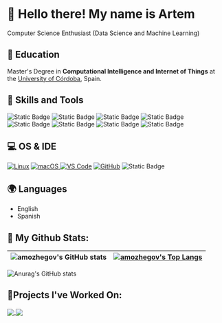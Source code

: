 # 👋 Hello there! My name is Artem 

Computer Science Enthusiast (Data Science and Machine Learning)

## 🏫 Education
Master's Degree in **Computational Intelligence and Internet of Things** at the [University of Córdoba](http://www.uco.es/), Spain.

## 🧠 Skills and Tools
![Static Badge](https://img.shields.io/badge/python-white?style=for-the-badge&logo=python&logoColor=gold&labelColor=blue&color=blue)
  ![Static Badge](https://img.shields.io/badge/scikit%20learn-white?style=for-the-badge&logo=scikitlearn&logoColor=white&labelColor=orange&color=orange)
  ![Static Badge](https://img.shields.io/badge/pandas-white?style=for-the-badge&logo=pandas&logoColor=white&labelColor=black&color=black)
![Static Badge](https://img.shields.io/badge/numpy-white?style=for-the-badge&logo=numpy&logoColor=white&labelColor=blue&color=blue)
![Static Badge](https://img.shields.io/badge/seaborn-white?style=for-the-badge&logo=planetscale&logoColor=white&labelColor=darkblue&color=darkblue)
![Static Badge](https://img.shields.io/badge/matplotlib-black?style=for-the-badge&logo=matplotlib&logoColor=white&labelColor=gray&color=gray)
![Static Badge](https://img.shields.io/badge/TensorFlow-blue?style=for-the-badge&logo=TensorFlow&logoColor=orange&labelColor=black&color=black)
![Static Badge](https://img.shields.io/badge/Keras-red?style=for-the-badge&logo=Keras&logoColor=white&labelColor=red&color=red)


## 💻 OS & IDE
[![Linux](https://img.shields.io/badge/Ubuntu-E95420?style=for-the-badge&logo=ubuntu&logoColor=white)]()
[![macOS](https://img.shields.io/badge/macOS-black?style=for-the-badge&logo=Apple&logoColor=white&labelColor=black)
]()
[![VS Code](https://img.shields.io/badge/VSCode-2490D5?style=for-the-badge&logo=visual-studio-code&logoColor=white)]()
[![GitHub](https://img.shields.io/badge/GitHub-000000?style=for-the-badge&logo=github&logoColor=white)]()
![Static Badge](https://img.shields.io/badge/Google%20Colab-orange?style=for-the-badge&logo=googlecolab&logoColor=white&labelColor=orange&color=orange)


## 🌍 Languages
- English
- Spanish

## 🚀 My Github Stats:
|![amozhegov's GitHub stats](https://github-readme-stats.vercel.app/api?username=amozhegov&title_color=FFFFFF&icon_color=FFFFFF&text_color=FFFFFF&bg_color=DEG,493963,60102f&show_icons=true&hide_title=true&hide_border=true&hide=contribs,prs,stars,issues&theme=transparent)|[![amozhegov's Top Langs](https://github-readme-stats.vercel.app/api/top-langs/?username=amozhegov&title_color=FFFFFF&icon_color=FFFFFF&text_color=FFFFFF&bg_color=DEG,493963,60102f&show_icons=true&hide_border=true&layout=compact&langs_count=6)](https://github-readme-stats.vercel.app/api/top-langs/?username=amozhegov&title_color=FFFFFF&icon_color=FFFFFF&text_color=FFFFFF&bg_color=DEG,493963,60102f&show_icons=true&hide_border=true&layout=compact&langs_count=6)|
|---|---|
![Anurag's GitHub stats](https://github-readme-stats.vercel.app/api?username=anuraghazra&show_icons=true&theme=transparent)



## 🔬Projects I've Worked On:
<a href="https://github.com/amozhegov/russia-gdp-oil-gas-prices">
  <img align="center" src="https://github-readme-stats.vercel.app/api/pin/?username=amozhegov&repo=russia-gdp-oil-gas-prices&theme=buefy" />
</a>
<a href="https://github.com/amozhegov/toxic-comments-detection-ML">
  <img align="center" src="https://github-readme-stats.vercel.app/api/pin/?username=amozhegov&repo=toxic-comments-detection-ML&theme=buefy" />
</a>



<!--
Badges made with shields.io
Stats made with https://github.com/anuraghazra/github-readme-stats
**amozhegov/amozhegov** is a ✨ _special_ ✨ repository because its `README.md` (this file) appears on your GitHub profile.
-->

